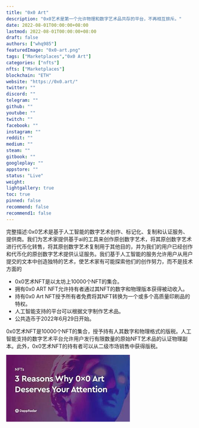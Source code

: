 ```yaml
---
title: "0x0 Art"
description: "0x0艺术是第一个允许物理和数字艺术品共存的平台，不再相互排斥。"
date: 2022-08-01T00:00:00+08:00
lastmod: 2022-08-01T00:00:00+08:00
draft: false
authors: ["whq985"]
featuredImage: "0x0-art.png"
tags: ["Marketplaces","0x0 Art"]
categories: ["nfts"]
nfts: ["Marketplaces"]
blockchain: "ETH"
website: "https://0x0.art/"
twitter: ""
discord: ""
telegram: ""
github: ""
youtube: ""
twitch: ""
facebook: ""
instagram: ""
reddit: ""
medium: ""
steam: ""
gitbook: ""
googleplay: ""
appstore: ""
status: "Live"
weight: 
lightgallery: true
toc: true
pinned: false
recommend: false
recommend1: false
---
```

<p>完整描述:0x0艺术是基于人工智能的数字艺术创作、标记化、复制和认证服务、提供商。我们为艺术家提供基于ai的工具来创作原创数字艺术，将其原创数字艺术进行代币化转售，将其原创数字艺术复制用于其他目的，并为我们的用户已经创作和代币化的原创数字艺术提供认证服务。我们基于人工智能的服务允许用户从用户提交的文本中创造独特的艺术，使艺术家有可能探索他们的创作努力，而不是技术方面的</p>

- 0x0艺术NFT是以太坊上10000个NFT的集合。
- 拥有0x0 ART NFT允许持有者通过其NFT的数字和物理版本获得被动收入。
- 持有0x0 Art NFT授予所有者免费将其NFT转换为一个或多个高质量印刷品的特权。
- 人工智能支持的平台可以根据文字制作艺术品。
- 公共造币于2022年6月29日开始。

0x0艺术NFT是10000个NFT的集合，授予持有人其数字和物理格式的版税。人工智能支持的数字艺术平台允许用户发行有限数量的原始NFT艺术品的认证物理副本。此外，0x0艺术NFT的持有者可以从二级市场销售中获得版税。

![OIP](OIP.jpg)
